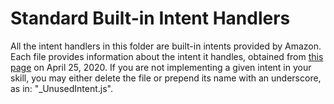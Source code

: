 # Standard Built-in Intent Handlers

All the intent handlers in this folder are built-in intents provided by Amazon. Each file provides information about the intent it handles, obtained from [this page](https://developer.amazon.com/en-US/docs/alexa/custom-skills/standard-built-in-intents.html) on April 25, 2020. If you are not implementing a given intent in your skill, you may either delete the file or prepend its name with an underscore, as in: "_UnusedIntent.js".